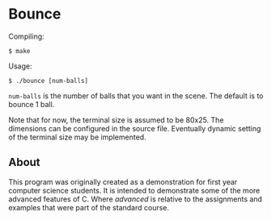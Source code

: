 Bounce
======

Compiling:
    
    $ make

Usage:
    
    $ ./bounce [num-balls]

`num-balls` is the number of balls that you want in the scene. The default is to bounce 1 ball.

Note that for now, the terminal size is assumed to be 80x25. The dimensions can be configured in the source file. Eventually dynamic setting of the terminal size may be implemented. 

About
-----

This program was originally created as a demonstration for first year computer science students. It is intended to demonstrate some of the more advanced features of C. Where _advanced_ is relative to the assignments and examples that were part of the standard course.
